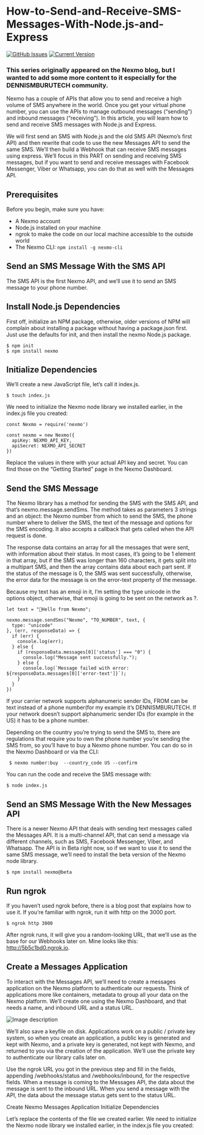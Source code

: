 # How-to-Send-and-Receive-SMS-Messages-With-Node.js-and-Express

[![GitHub Issues](https://img.shields.io/github/issues/IgorAntun/node-chat.svg)](https://github.com/dennis2018/How-to-Send-and-Receive-SMS-Messages-With-Node.js-and-Express/network/alerts) [![Current Version](https://img.shields.io/badge/version-1.0.7-green.svg)](https://github.com/IgorAntun/node-chat) 

### This series originally appeared on the Nexmo blog, but I wanted to add some more content to it especially for the DENNISMBURUTECH community.

Nexmo has a couple of APIs that allow you to send and receive a high volume of SMS anywhere in the world. Once you get your virtual phone number, you can use the APIs to manage outbound messages (“sending”) and inbound messages (“receiving”). In this article, you will learn how to send and receive SMS messages with Node.js and Express.

We will first send an SMS with Node.js and the old SMS API (Nexmo’s first API) and then rewrite that code to use the new Messages API to send the same SMS. We’ll then build a Webhook that can receive SMS messages using express. We’ll focus in this PART on sending and receiving SMS messages, but if you want to send and receive messages with Facebook Messenger, Viber or Whatsapp, you can do that as well with the Messages API.

## Prerequisites 
Before you begin, make sure you have:
- A Nexmo account
- Node.js installed on your machine
- ngrok to make the code on our local machine accessible to the outside world
- The Nexmo CLI: ``` npm install -g nexmo-cli ```

## Send an SMS Message With the SMS API

The SMS API is the first Nexmo API, and we’ll use it to send an SMS message to your phone number.

## Install Node.js Dependencies

First off, initialize an NPM package, otherwise, older versions of NPM will complain about installing a package without having a package.json first. Just use the defaults for init, and then install the nexmo Node.js package.

```
$ npm init
$ npm install nexmo

```

## Initialize Dependencies

We’ll create a new JavaScript file, let’s call it index.js.

```
$ touch index.js

```

We need to initialize the Nexmo node library we installed earlier, in the index.js file you created:

```
const Nexmo = require('nexmo')
 
const nexmo = new Nexmo({
  apiKey: NEXMO_API_KEY,
  apiSecret: NEXMO_API_SECRET
})
```

Replace the values in there with your actual API key and secret. You can find those on the “Getting Started” page in the Nexmo Dashboard.

## Send the SMS Message
The Nexmo library has a method for sending the SMS with the SMS API, and that’s nexmo.message.sendSms. The method takes as parameters 3 strings and an object: the Nexmo number from which to send the SMS, the phone number where to deliver the SMS, the text of the message and options for the SMS encoding. It also accepts a callback that gets called when the API request is done.

The response data contains an array for all the messages that were sent, with information about their status. In most cases, it’s going to be 1 element in that array, but if the SMS was longer than 160 characters, it gets split into a multipart SMS, and then the array contains data about each part sent. If the status of the message is 0, the SMS was sent successfully, otherwise, the error data for the message is on the error-text property of the message.

Because my text has an emoji in it, I’m setting the type unicode in the options object, otherwise, that emoji is going to be sent on the network as ?.

```
let text = "👋Hello from Nexmo";
 
nexmo.message.sendSms("Nexmo", "TO_NUMBER", text, {
  type: "unicode"
}, (err, responseData) => {
  if (err) {
    console.log(err);
  } else {
    if (responseData.messages[0]['status'] === "0") {
      console.log("Message sent successfully.");
    } else {
      console.log(`Message failed with error: ${responseData.messages[0]['error-text']}`);
    }
  }
})

```

If your carrier network supports alphanumeric sender IDs, FROM can be text instead of a phone number(for my example it’s DENNISMBURUTECH. If your network doesn’t support alphanumeric sender IDs (for example in the US) it has to be a phone number.

Depending on the country you’re trying to send the SMS to, there are regulations that require you to own the phone number you’re sending the SMS from, so you’ll have to buy a Nexmo phone number. You can do so in the Nexmo Dashboard or via the CLI:

```
 $ nexmo number:buy  --country_code US --confirm
```

You can run the code and receive the SMS message with:

```
$ node index.js
```

## Send an SMS Message With the New Messages API

There is a newer Nexmo API that deals with sending text messages called the Messages API. It is a multi-channel API, that can send a message via different channels, such as SMS, Facebook Messenger, Viber, and Whatsapp. The API is in Beta right now, so if we want to use it to send the same SMS message, we’ll need to install the beta version of the Nexmo node library.

```
$ npm install nexmo@beta
```

## Run ngrok

If you haven’t used ngrok before, there is a blog post that explains how to use it. If you’re familiar with ngrok, run it with http on the 3000 port.


```
$ ngrok http 3000
```

After ngrok runs, it will give you a random-looking URL, that we’ll use as the base for our Webhooks later on. Mine looks like this: http://5b5c1bd0.ngrok.io.

## Create a Messages Application

To interact with the Messages API, we’ll need to create a messages application on the Nexmo platform to authenticate our requests. Think of applications more like containers, metadata to group all your data on the Nexmo platform. We’ll create one using the Nexmo Dashboard, and that needs a name, and inbound URL and a status URL.

![Image description](https://res.cloudinary.com/practicaldev/image/fetch/s--m2AtfgAK--/c_limit%2Cf_auto%2Cfl_progressive%2Cq_66%2Cw_880/https://www.nexmo.com/wp-content/uploads/2019/09/create-messages-application.gif)


We’ll also save a keyfile on disk. Applications work on a public / private key system, so when you create an application, a public key is generated and kept with Nexmo, and a private key is generated, not kept with Nexmo, and returned to you via the creation of the application. We’ll use the private key to authenticate our library calls later on.

Use the ngrok URL you got in the previous step and fill in the fields, appending /webhooks/status and /webhooks/inbound, for the respective fields. When a message is coming to the Messages API, the data about the message is sent to the inbound URL. When you send a message with the API, the data about the message status gets sent to the status URL.

Create Nexmo Messages Application
Initialize Dependencies

Let’s replace the contents of the file we created earlier. We need to initialize the Nexmo node library we installed earlier, in the index.js file you created:


